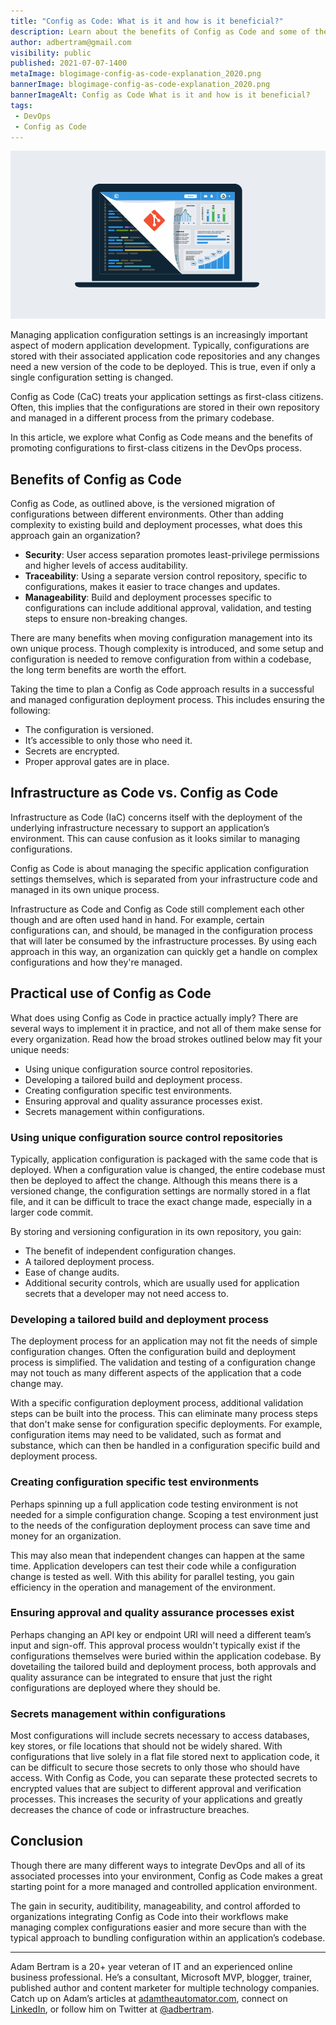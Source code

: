 ```yaml
---
title: "Config as Code: What is it and how is it beneficial?"
description: Learn about the benefits of Config as Code and some of the considerations when implementing Config as Code.
author: adbertram@gmail.com
visibility: public
published: 2021-07-07-1400
metaImage: blogimage-config-as-code-explanation_2020.png
bannerImage: blogimage-config-as-code-explanation_2020.png
bannerImageAlt: Config as Code What is it and how is it beneficial?
tags:
 - DevOps
 - Config as Code
---
```


![Config as Code: What is it and how is it beneficial?](blogimage-config-as-code-explanation_2020.png)

Managing application configuration settings is an increasingly important aspect of modern application development. Typically, configurations are stored with their associated application code repositories and any changes need a new version of the code to be deployed. This is true, even if only a single configuration setting is changed.

Config as Code (CaC) treats your application settings as first-class citizens. Often, this implies that the configurations are stored in their own repository and managed in a different process from the primary codebase.

In this article, we explore what Config as Code means and the benefits of promoting configurations to first-class citizens in the DevOps process.

## Benefits of Config as Code

Config as Code, as outlined above, is the versioned migration of configurations between different environments. Other than adding complexity to existing build and deployment processes, what does this approach gain an organization?

- **Security**: User access separation promotes least-privilege permissions and higher levels of access auditability.
- **Traceability**: Using a separate version control repository, specific to configurations, makes it easier to trace changes and updates.
- **Manageability**: Build and deployment processes specific to configurations can include additional approval, validation, and testing steps to ensure non-breaking changes.

There are many benefits when moving configuration management into its own unique process. Though complexity is introduced, and some setup and configuration is needed to remove configuration from within a codebase, the long term benefits are worth the effort.

Taking the time to plan a Config as Code approach results in a successful and managed configuration deployment process. This includes ensuring the following: 
 
- The configuration is versioned.
- It’s accessible to only those who need it.
- Secrets are encrypted.
- Proper approval gates are in place.

## Infrastructure as Code vs. Config as Code

Infrastructure as Code (IaC) concerns itself with the deployment of the underlying infrastructure necessary to support an application’s environment. This can cause confusion as it looks similar to managing configurations. 

Config as Code is about managing the specific application configuration settings themselves, which is separated from your infrastructure code and managed in its own unique process.

Infrastructure as Code and Config as Code still complement each other though and are often used hand in hand. For example, certain configurations can, and should, be managed in the configuration process that will later be consumed by the infrastructure processes. By using each approach in this way, an organization can quickly get a handle on complex configurations and how they're managed.

## Practical use of Config as Code

What does using Config as Code in practice actually imply? There are several ways to implement it in practice, and not all of them make sense for every organization. Read how the broad strokes outlined below may fit your unique needs:

- Using unique configuration source control repositories.
- Developing a tailored build and deployment process.
- Creating configuration specific test environments.
- Ensuring approval and quality assurance processes exist.
- Secrets management within configurations.

### Using unique configuration source control repositories

Typically, application configuration is packaged with the same code that is deployed. When a configuration value is changed, the entire codebase must then be deployed to affect the change. Although this means there is a versioned change, the configuration settings are normally stored in a flat file, and it can be difficult to trace the exact change made, especially in a larger code commit.

By storing and versioning configuration in its own repository, you gain:

- The benefit of independent configuration changes.
- A tailored deployment process.
- Ease of change audits. 
- Additional security controls, which are usually used for application secrets that a developer may not need access to.

### Developing a tailored build and deployment process

The deployment process for an application may not fit the needs of simple configuration changes. Often the configuration build and deployment process is simplified. The validation and testing of a configuration change may not touch as many different aspects of the application that a code change may.

With a specific configuration deployment process, additional validation steps can be built into the process. This can eliminate many process steps that don't make sense for configuration specific deployments. For example, configuration items may need to be validated, such as format and substance, which can then be handled in a configuration specific build and deployment process.

### Creating configuration specific test environments

Perhaps spinning up a full application code testing environment is not needed for a simple configuration change. Scoping a test environment just to the needs of the configuration deployment process can save time and money for an organization.

This may also mean that independent changes can happen at the same time. Application developers can test their code while a configuration change is tested as well. With this ability for parallel testing, you gain efficiency in the operation and management of the environment.

### Ensuring approval and quality assurance processes exist

Perhaps changing an API key or endpoint URI will need a different team’s input and sign-off. This approval process wouldn't typically exist if the configurations themselves were buried within the application codebase. By dovetailing the tailored build and deployment process, both approvals and quality assurance can be integrated to ensure that just the right configurations are deployed where they should be.

### Secrets management within configurations

Most configurations will include secrets necessary to access databases, key stores, or file locations that should not be widely shared. With configurations that live solely in a flat file stored next to application code, it can be difficult to secure those secrets to only those who should have access. With Config as Code, you can separate these protected secrets to encrypted values that are subject to different approval and verification processes. This increases the security of your applications and greatly decreases the chance of code or infrastructure breaches.

## Conclusion

Though there are many different ways to integrate DevOps and all of its associated processes into your environment, Config as Code makes a great starting point for a more managed and controlled application environment.

The gain in security, auditibility, manageability, and control afforded to organizations integrating Config as Code into their workflows make managing complex configurations easier and more secure than with the typical approach to bundling configuration within an application’s codebase.

---

Adam Bertram is a 20+ year veteran of IT and an experienced online business professional. He’s a consultant, Microsoft MVP, blogger, trainer, published author and content marketer for multiple technology companies. Catch up on Adam’s articles at [adamtheautomator.com](http://adamtheautomator.com/), connect on [LinkedIn](https://www.linkedin.com/in/adbertram), or follow him on Twitter at [@adbertram](https://twitter.com/adbertram).
